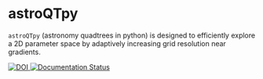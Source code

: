 # astroQTpy

`astroQTpy` (astronomy quadtrees in python) is designed to efficiently explore a 2D parameter space by adaptively increasing grid resolution near gradients.



<a href="https://zenodo.org/badge/latestdoi/666798611">
    <img src="https://zenodo.org/badge/666798611.svg" alt="DOI">
</a>

<a href='https://astroqtpy.readthedocs.io/en/latest/?badge=latest'>
    <img src='https://readthedocs.org/projects/astroqtpy/badge/?version=latest' alt='Documentation Status' />
</a>


